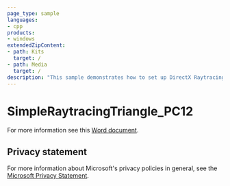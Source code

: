 ```yaml
---
page_type: sample
languages:
- cpp
products:
- windows
extendedZipContent:
- path: Kits
  target: /
- path: Media
  target: /
description: "This sample demonstrates how to set up DirectX Raytracing (DXR) and render a screen space triangle."
---
```


# SimpleRaytracingTriangle_PC12

For more information see this [Word document](https://github.com/microsoft/Xbox-ATG-Samples/blob/master/PCSamples/Raytracing/SimpleRaytracingTriangle_PC12/Readme.docx).

## Privacy statement

For more information about Microsoft's privacy policies in general, see the [Microsoft Privacy Statement](https://privacy.microsoft.com/privacystatement/).
